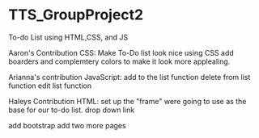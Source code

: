 # TTS_GroupProject2
To-do List using HTML,CSS, and JS


Aaron's Contribution
CSS:
Make To-Do list look nice using CSS
add boarders and complemtery colors to make it look more applealing.

>>>>>>>>>>>>>>>>>>>>>

Arianna's contribution
JavaScript:
add to the list function
delete from list function
edit list function


>>>>>>>>>>>>>>>>>>>>>

Haleys Contribution
HTML:
set up the "frame" were going to use as the base for our to-do list. 
drop down link 


>>>>>>>>>>>>>>>>>>>>>

add bootstrap 
add two more pages


